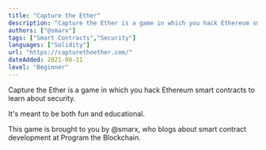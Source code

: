 ```yaml
---
title: "Capture the Ether"
description: "Capture the Ether is a game in which you hack Ethereum smart contracts to learn about security."
authors: ["@smarx"]
tags: ["Smart Contracts","Security"]
languages: ["Solidity"]
url: "https://capturetheether.com/"
dateAdded: 2021-08-11
level: "Beginner"
---
```


Capture the Ether is a game in which you hack Ethereum smart contracts to learn about security.

It's meant to be both fun and educational.

This game is brought to you by @smarx, who blogs about smart contract development at Program the Blockchain.